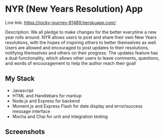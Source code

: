 # NYR (New Years Resolution) App

Live link: https://rocky-journey-81489.herokuapp.com/

Description: We all pledge to make changes for the better everytime a new year rolls around. NYR allows users to post and share their own New Years resolutions, with the hopes of inspiring others to better themselves as well. Users are allowed and encouraged to post updates to their resolutions, notifying themselves and others on their progress. The updates feature has a dual functionality, which allows other users to leave comments, questions, and words of encouragement to help the author reach their goal!

## My Stack
<ul>
<li>Javascript
<li>HTML and Handlebars for markup
<li>Node.js and Express for backend
<li>Moment.js and Express Flash for date display and error/success message interface
<li>Mocha and Chai for unit and integration testing
</ul>

## Screenshots
